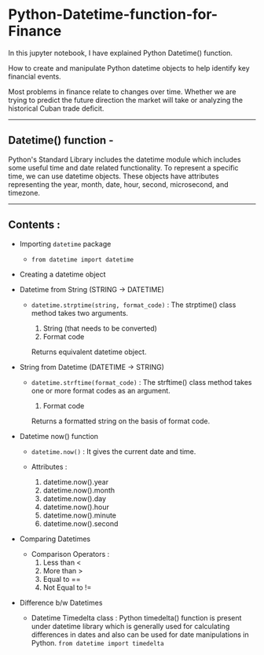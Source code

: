 # Python-Datetime-function-for-Finance

In this jupyter notebook, I have explained Python Datetime() function.

How to create and manipulate Python datetime objects to help identify key financial events.

Most problems in finance relate to changes over time. Whether we are trying to predict the future direction the market will take or analyzing the historical Cuban trade deficit.

---
## Datetime() function -

Python's Standard Library includes the datetime module which includes some useful time and date related functionality. To represent a specific time, we can use datetime objects. These objects have attributes representing the year, month, date, hour, second, microsecond, and timezone.

---
## Contents :

  - Importing `datetime` package
      - `from datetime import datetime`
  - Creating a datetime object
  - Datetime from String (STRING -> DATETIME)
      - `datetime.strptime(string, format_code)` : The strptime() class method takes two arguments.
      
          1. String (that needs to be converted)
          2. Format code
          
          Returns equivalent datetime object.
          
  - String from Datetime (DATETIME -> STRING)
  
      - `datetime.strftime(format_code)` : The strftime() class method takes one or more format codes as an argument.
      
          1. Format code
          
          Returns a formatted string on the basis of format code.
          
   - Datetime now() function
      - `datetime.now()` : It gives the current date and time.
      
      - Attributes :
          1. datetime.now().year
          2. datetime.now().month
          3. datetime.now().day
          4. datetime.now().hour
          5. datetime.now().minute
          6. datetime.now().second
          
   - Comparing Datetimes
   
      - Comparison Operators :
          1. Less than <
          2. More than >
          3. Equal to ==
          4. Not Equal to !=
          
   - Difference b/w Datetimes
     
      - Datetime Timedelta class : Python timedelta() function is present under datetime library which is generally used for calculating differences in dates and also can be used for date manipulations in Python.
      `from datetime import timedelta`
      
      
